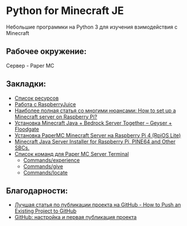 # Python for Minecraft JE

Небольшие программки на Python 3 для изучения взимодействия с Minecraft

## Рабочее окружение:
Сервер - Paper MC

## Закладки:
- [Список ресурсов](https://minecraft-ids.grahamedgecombe.com)
- [Работа с RaspberryJuice](https://github.com/zhuowei/RaspberryJuice)
- [Наиболее полная статья со многими нюансами: How to set up a Minecraft server on Raspberry Pi?](https://raspberrytips.com/minecraft-server-raspberry-pi/)
- [Установка Minecraft Java + Bedrock Server Together – Geyser + Floodgate](https://jamesachambers.com/minecraft-java-bedrock-server-together-geyser-floodgate/)
- [Установка PaperMC Minecraft Server на Raspberry Pi 4 (RpiOS Lite)](https://www.instructables.com/Raspberry-Pi-4-PaperMC-Minecraft-Server-RpiOS-Lite/)
- [Minecraft Java Server Installer for Raspberry Pi, PINE64 and Other SBCs.](https://github.com/Cat5TV/pinecraft?ysclid=lcntznvhmy961820663)
- [Список команд для Paper MC Server Terminal](https://minecraft.fandom.com/wiki/Commands)
	- [Commands/experience](https://minecraft.fandom.com/wiki/Commands/experience)
	- [Commands/give](https://minecraft.fandom.com/wiki/Commands/give)
	- [Commands/locate](https://minecraft.fandom.com/wiki/Commands/locate)

## Благодарности:
- [Лучшая статья по публикации проекта на GitHub - How to Push an Existing Project to GitHub](https://www.digitalocean.com/community/tutorials/how-to-push-an-existing-project-to-github)
- [GitHub: настройка и первая публикация проекта](https://gb.ru/posts/github-nastrojka-i-pervaya-publikaciya-proekta?ysclid=lcq1k9i9dv401318219)
